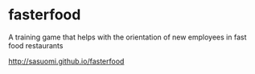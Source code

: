 fasterfood
==========

A training game that helps with the orientation of new employees in fast food restaurants

http://sasuomi.github.io/fasterfood